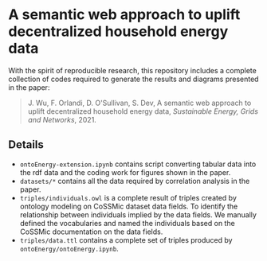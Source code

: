 # A semantic web approach to uplift decentralized household energy data
With the spirit of reproducible research, this repository includes a complete collection of codes required to generate the results and diagrams presented in the paper:

> J. Wu, F. Orlandi, D. O'Sullivan, S. Dev, A semantic web approach to uplift decentralized household energy data, *Sustainable Energy, Grids and Networks*, 2021.

## Details
- `ontoEnergy-extension.ipynb` contains script converting tabular data into the rdf data and the coding work for figures shown in the paper. 
- `datasets/*` contains all the data required by correlation analysis in the paper.
- `triples/individuals.owl` is a complete result of triples created by ontology modeling on CoSSMic dataset data fields. To identify the relationship between individuals implied by the data fields. We manually defined the vocabularies and named the individuals based on the CoSSMic documentation on the data fields. 
- `triples/data.ttl` contains a complete set of triples produced by `ontoEnergy/ontoEnergy.ipynb`.
